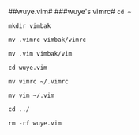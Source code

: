##wuye.vim#
###wuye's vimrc#
<code>cd ~  
mkdir vimbak  
mv .vimrc vimbak/vimrc  
mv .vim vimbak/vim  
cd wuye.vim  
mv vimrc ~/.vimrc  
mv vim ~/.vim  
cd ../  
rm -rf wuye.vim  
</code>
